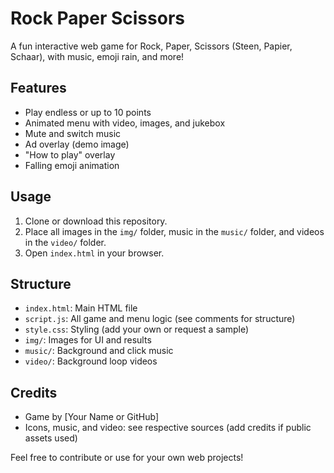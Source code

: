 # Rock Paper Scissors

A fun interactive web game for Rock, Paper, Scissors (Steen, Papier, Schaar), with music, emoji rain, and more!

## Features

- Play endless or up to 10 points
- Animated menu with video, images, and jukebox
- Mute and switch music
- Ad overlay (demo image)
- "How to play" overlay
- Falling emoji animation

## Usage

1. Clone or download this repository.
2. Place all images in the `img/` folder, music in the `music/` folder, and videos in the `video/` folder.
3. Open `index.html` in your browser.

## Structure

- `index.html`: Main HTML file
- `script.js`: All game and menu logic (see comments for structure)
- `style.css`: Styling (add your own or request a sample)
- `img/`: Images for UI and results
- `music/`: Background and click music
- `video/`: Background loop videos

## Credits

- Game by [Your Name or GitHub]
- Icons, music, and video: see respective sources (add credits if public assets used)

Feel free to contribute or use for your own web projects!
